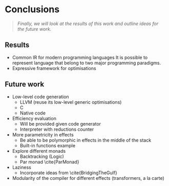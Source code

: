 # Conclusions

> *Finally, we will look at the results of this work and outline ideas for the
> future work.*

## Results

* Common IR for modern programming languages
It is possible to represent language that belong to two major programming
paradigms.
* Expressive framework for optimisations

## Future work

* Low-level code generation
    + LLVM (reuse its low-level generic optimisations)
    + C
    + Native code
* Efficiency evaluation
    + Will be provided given code generator
    + Interpreter with reductions counter
* More parametricity in effects
    + Be able to be polymorphic in effects in the middle of the stack
    + Built-in functions example
* Explore different monads
    + Backtracking (Logic)
    + Par monad \cite{ParMonad}
* Laziness
    + Incorporate ideas from \cite{BridgingTheGulf}
* Modularity of the compiler for different effects (transformers, a la carte)

